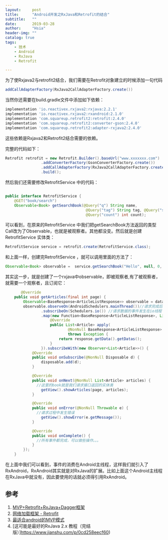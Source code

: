 ```yaml
---
layout:     post
title:      "Android开发之RxJava和Retrofit的结合"
subtitle:   ""
date:       2019-03-28 
author:     "Hsia"
header-img: ""
catalog: true
tags:
    - 技术
    - Android
    - RxJava
    - Retrofit  

---  
```



为了使Rxjava2与retrofit2结合，我们需要在Retrofit对象建立的时候添加一句代码  
```java  
addCallAdapterFactory(RxJava2CallAdapterFactory.create())  
```
当然你还需要在build.gradle文件中添加如下依赖：

```gradle  
implementation 'io.reactivex.rxjava2:rxjava:2.2.1'  
implementation 'io.reactivex.rxjava2:rxandroid:2.1.0'  
implementation 'com.squareup.retrofit2:retrofit:2.4.0'  
implementation 'com.squareup.retrofit2:converter-gson:2.4.0'  
implementation 'com.squareup.retrofit2:adapter-rxjava2:2.4.0'  

```
这些依赖是Rxjava2和Retrofit2结合需要的依赖。  


完整的代码如下：
```java  
Retrofit retrofit = new Retrofit.Builder().baseUrl("www.xxxxxxx.com")
                .addConverterFactory(GsonConverterFactory.create())
                .addCallAdapterFactory(RxJava2CallAdapterFactory.create())
                .build();

```

然后我们还需要修改RetrofitService 中的代码：  
```java  

public interface RetrofitService {
    @GET("book/search")
    Observable<Book> getSearchBook(@Query("q") String name,
                                    @Query("tag") String tag, @Query("start") int start,
                                    @Query("count") int count);
```

可以看到，在原来的RetrofitService 中我们把getSearchBook方法返回的类型Call改为了Observable，也就是被观察者。其他都没变。然后就是创建RetrofitService 实体类：
```java  
RetrofitService service = retrofit.create(RetrofitService.class);  
```

和上面一样，创建完RetrofitService ，就可以调用里面的方法了：  
```java  
Observable<Book> observable =  service.getSearchBook("Hello", null, 0, 1);  
```

其实这一步，就是创建了一个rxjava中observable，即被观察者,有了被观察者，就需要一个观察者，且订阅它：

```java  
       @Override
    public void getArticles(final int page) {
        Observable<BaseResponse<ArticleListResponse>> observable = dataManager.getArticles(page);
        observable.observeOn(AndroidSchedulers.mainThread())//请求完成后在主线程更显UI
                .subscribeOn(Schedulers.io()) //请求数据的事件发生在io线程
                .map(new Function<BaseResponse<ArticleListResponse>, List<Article>>() {
                    @Override
                    public List<Article> apply(
                            @NonNull BaseResponse<ArticleListResponse> response)
                            throws Exception {
                        return response.getData().getDatas();
                    }
                }).subscribeWith(new Observer<List<Article>>() {
            @Override
            public void onSubscribe(@NonNull Disposable d) {
                disposable.add(d);
            }

            @Override
            public void onNext(@NonNull List<Article> articles) {
              //这里的book就是我们请求接口返回的实体类
                getView().showArticles(page, articles);
            }

            @Override
            public void onError(@NonNull Throwable e) {
              //请求过程中发生错误
                getView().showError(e.getMessage());
            }

            @Override
            public void onComplete() {
              //所有事件都完成，可以做些操作。。。
            }
        });
    }  

```

在上面中我们可以看到，事件的消费在Android主线程，这样我们就引入了RxAndroid，RxAndroid其实就是对RxJava的扩展。比如上面这个Android主线程在RxJava中就没有，因此要使用的话就必须得引用RxAndroid。  


## 参考  

1. [MVP+Retrofit+RxJava+Dagger框架](https://blog.csdn.net/jinhuoxingkong/article/details/76260032)  
2. [网络加载框架 - Retrofit](https://www.jianshu.com/p/0fda3132cf98)  
3. [最适合android的MVP模式](https://www.jianshu.com/p/bbb3b77d47eb)  
4. [这可能是最好的RxJava 2.x 教程（完结版）]https://www.jianshu.com/p/0cd258eecf60)  


